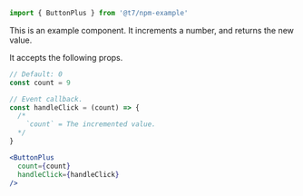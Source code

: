 ```js
import { ButtonPlus } from '@t7/npm-example'
```

This is an example component. It increments a number, and returns the new value.

It accepts the following props.

```js
// Default: 0
const count = 9

// Event callback.
const handleClick = (count) => {
  /*
    `count` = The incremented value.
  */
}
```

```jsx
<ButtonPlus
  count={count}
  handleClick={handleClick}
/>
```
